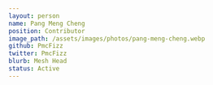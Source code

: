 ```yaml
---
layout: person
name: Pang Meng Cheng
position: Contributor
image_path: /assets/images/photos/pang-meng-cheng.webp
github: PmcFizz
twitter: PmcFizz
blurb: Mesh Head
status: Active
---
```

